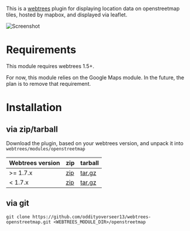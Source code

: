 This is a [webtrees](http://webtrees.net) plugin for displaying location data on openstreetmap tiles, hosted by mapbox, and displayed via leaflet.

![Screenshot](screenshot.png)

Requirements
============
This module requires webtrees 1.5+.

For now, this module relies on the Google Maps module. In the future, the plan is to remove that requirement.

Installation
============
via zip/tarball
-------
Download the plugin, based on your webtrees version, and unpack it into `webtrees/modules/openstreetmap`

| Webtrees version | zip | tarball |
|------------------|-----|---------|
| >= 1.7.x         | [zip](https://github.com/dkniffin/webtrees-openstreetmap/archive/v1.7.zip) | [tar.gz](https://github.com/dkniffin/webtrees-openstreetmap/archive/v1.7.tar.gz) |
| < 1.7.x          | [zip](https://github.com/dkniffin/webtrees-openstreetmap/archive/v1.6.zip) | [tar.gz](https://github.com/dkniffin/webtrees-openstreetmap/archive/v1.6.tar.gz) |

via git
-------
`git clone https://github.com/oddityoverseer13/webtrees-openstreetmap.git <WEBTREES_MODULE_DIR>/openstreetmap`

